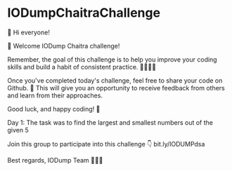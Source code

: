 # IODumpChaitraChallenge

👋 Hi everyone!

🎉 Welcome IODump Chaitra challenge!

Remember, the goal of this challenge is to help you improve your coding skills and build a habit of consistent practice. 🏋‍♂👨‍💻

Once you've completed today's challenge, feel free to share your code on Github. 🤝 This will give you an opportunity to receive feedback from others and learn from their approaches.

Good luck, and happy coding! 🙌


Day 1:
The task was to find the largest and smallest numbers out of the given 5





Join this group to participate into this challenge 👇
bit.ly/IODUMPdsa

Best regards,
IODump Team 🤖👨‍💼
